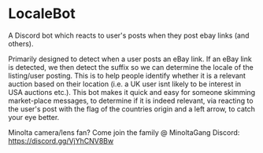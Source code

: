 # LocaleBot
A Discord bot which reacts to user's posts when they post ebay links (and others).

Primarily designed to detect when a user posts an eBay link. If an eBay link is detected, we then detect the suffix so we can determine the locale of the listing/user posting. This is to help people identify whether it is a relevant auction based on their location (i.e. a UK user isnt likely to be interest in USA auctions etc.). This bot makes it quick and easy for someone skimming market-place messages, to determine if it is indeed relevant, via reacting to the user's post with the flag of the countries origin and a left arrow, to catch your eye better.



Minolta camera/lens fan? Come join the family @ MinoltaGang Discord: https://discord.gg/VjYhCNV8Bw
